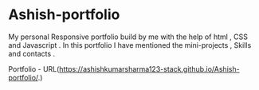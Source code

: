 # Ashish-portfolio
My personal Responsive portfolio build by me with the help of html , CSS and Javascript . In this portfolio I have mentioned the mini-projects , Skills and contacts . 

Portfolio - URL(https://ashishkumarsharma123-stack.github.io/Ashish-portfolio/.)
